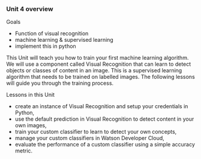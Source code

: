 ### Unit 4 overview

Goals
* Function of visual recognition
* machine learning & supervised learning
* implement this in python

This Unit will teach you how to train your first machine learning algorithm. We will use a component called Visual Recognition that can learn to detect objects or classes of content in an image. This is a supervised learning algorithm that needs to be trained on labelled images. The following lessons will guide you through the training process.

Lessons in this Unit
* create an instance of Visual Recognition and setup your credentials in Python,
* use the default prediction in Visual Recognition to detect content in your own images,
* train your custom classifier to learn to detect your own concepts,
* manage your custom classifiers in Watson Developer Cloud,
* evaluate the performance of a custom classifier using a simple accuracy metric.
